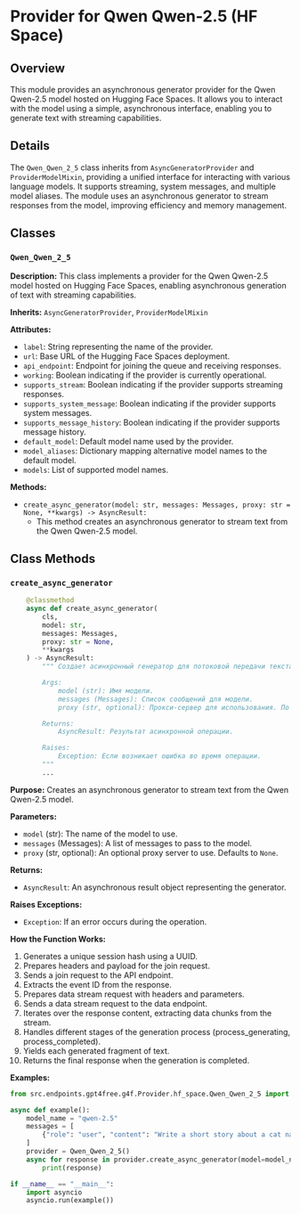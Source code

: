 # Provider for Qwen Qwen-2.5 (HF Space)

## Overview

This module provides an asynchronous generator provider for the Qwen Qwen-2.5 model hosted on Hugging Face Spaces. It allows you to interact with the model using a simple, asynchronous interface, enabling you to generate text with streaming capabilities.

## Details

The `Qwen_Qwen_2_5` class inherits from `AsyncGeneratorProvider` and `ProviderModelMixin`, providing a unified interface for interacting with various language models. It supports streaming, system messages, and multiple model aliases. The module uses an asynchronous generator to stream responses from the model, improving efficiency and memory management.

## Classes

### `Qwen_Qwen_2_5`

**Description:** This class implements a provider for the Qwen Qwen-2.5 model hosted on Hugging Face Spaces, enabling asynchronous generation of text with streaming capabilities.

**Inherits:** `AsyncGeneratorProvider`, `ProviderModelMixin`

**Attributes:**

- `label`: String representing the name of the provider.
- `url`: Base URL of the Hugging Face Spaces deployment.
- `api_endpoint`: Endpoint for joining the queue and receiving responses.
- `working`: Boolean indicating if the provider is currently operational.
- `supports_stream`: Boolean indicating if the provider supports streaming responses.
- `supports_system_message`: Boolean indicating if the provider supports system messages.
- `supports_message_history`: Boolean indicating if the provider supports message history.
- `default_model`: Default model name used by the provider.
- `model_aliases`: Dictionary mapping alternative model names to the default model.
- `models`: List of supported model names.

**Methods:**

- `create_async_generator(model: str, messages: Messages, proxy: str = None, **kwargs) -> AsyncResult:`
    - This method creates an asynchronous generator to stream text from the Qwen Qwen-2.5 model.

## Class Methods

### `create_async_generator`

```python
    @classmethod
    async def create_async_generator(
        cls,
        model: str,
        messages: Messages,
        proxy: str = None,
        **kwargs
    ) -> AsyncResult:
        """ Создает асинхронный генератор для потоковой передачи текста из модели Qwen Qwen-2.5.

        Args:
            model (str): Имя модели.
            messages (Messages): Список сообщений для модели.
            proxy (str, optional): Прокси-сервер для использования. По умолчанию `None`.

        Returns:
            AsyncResult: Результат асинхронной операции.

        Raises:
            Exception: Если возникает ошибка во время операции.
        """
        ...
```

**Purpose:** Creates an asynchronous generator to stream text from the Qwen Qwen-2.5 model.

**Parameters:**

- `model` (str): The name of the model to use.
- `messages` (Messages): A list of messages to pass to the model.
- `proxy` (str, optional): An optional proxy server to use. Defaults to `None`.

**Returns:**

- `AsyncResult`: An asynchronous result object representing the generator.

**Raises Exceptions:**

- `Exception`: If an error occurs during the operation.

**How the Function Works:**

1. Generates a unique session hash using a UUID.
2. Prepares headers and payload for the join request.
3. Sends a join request to the API endpoint.
4. Extracts the event ID from the response.
5. Prepares data stream request with headers and parameters.
6. Sends a data stream request to the data endpoint.
7. Iterates over the response content, extracting data chunks from the stream.
8. Handles different stages of the generation process (process_generating, process_completed).
9. Yields each generated fragment of text.
10. Returns the final response when the generation is completed.

**Examples:**

```python
from src.endpoints.gpt4free.g4f.Provider.hf_space.Qwen_Qwen_2_5 import Qwen_Qwen_2_5

async def example():
    model_name = "qwen-2.5"
    messages = [
        {"role": "user", "content": "Write a short story about a cat named Whiskers."},
    ]
    provider = Qwen_Qwen_2_5()
    async for response in provider.create_async_generator(model=model_name, messages=messages):
        print(response)

if __name__ == "__main__":
    import asyncio
    asyncio.run(example())